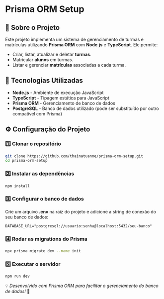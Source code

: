 # Prisma ORM Setup

## 📌 Sobre o Projeto
Este projeto implementa um sistema de gerenciamento de turmas e matrículas utilizando **Prisma ORM** com **Node.js** e **TypeScript**. Ele permite:
- Criar, listar, atualizar e deletar **turmas**.
- Matricular **alunos** em turmas.
- Listar e gerenciar **matrículas** associadas a cada turma.

## 🚀 Tecnologias Utilizadas
- **Node.js** - Ambiente de execução JavaScript
- **TypeScript** - Tipagem estática para JavaScript
- **Prisma ORM** - Gerenciamento de banco de dados
- **PostgreSQL** - Banco de dados utilizado (pode ser substituído por outro compatível com Prisma)

## ⚙️ Configuração do Projeto
### 1️⃣ **Clonar o repositório**
```bash
git clone https://github.com/thainatuanne/prisma-orm-setup.git
cd prisma-orm-setup
```

### 2️⃣ **Instalar as dependências**
```bash
npm install
```

### 3️⃣ **Configurar o banco de dados**
Crie um arquivo **.env** na raiz do projeto e adicione a string de conexão do seu banco de dados:
```env
DATABASE_URL="postgresql://usuario:senha@localhost:5432/seu-banco"
```

### 4️⃣ **Rodar as migrations do Prisma**
```bash
npx prisma migrate dev --name init
```

### 5️⃣ **Executar o servidor**
```bash
npm run dev
```

💡 *Desenvolvido com Prisma ORM para facilitar o gerenciamento do banco de dados!* 🚀
